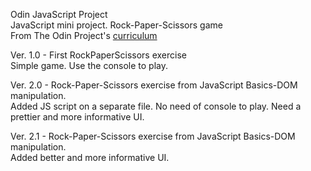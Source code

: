 Odin JavaScript Project</br>
JavaScript mini project. Rock-Paper-Scissors game</br>
From The Odin Project's [curriculum](https://www.theodinproject.com/courses/web-development-101/lessons/rock-paper-scissors)</br>

Ver. 1.0 - First RockPaperScissors exercise</br>
Simple game. Use the console to play. </br>

Ver. 2.0 - Rock-Paper-Scissors exercise from JavaScript Basics-DOM manipulation.</br>
Added JS script on a separate file. No need of console to play. Need a prettier and more informative UI.</br>

Ver. 2.1 - Rock-Paper-Scissors exercise from JavaScript Basics-DOM manipulation.</br>
Added better and more informative UI.</br>
